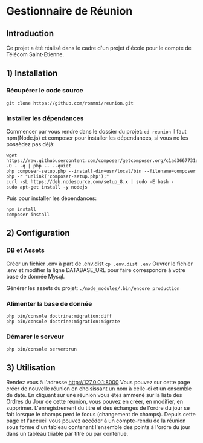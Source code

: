# Gestionnaire de Réunion

## Introduction

Ce projet a été réalisé dans le cadre d'un projet d'école pour le compte de Télécom Saint-Etienne.

## 1) Installation
### Récupérer le code source
`git clone https://github.com/rommni/reunion.git`

### Installer les dépendances
Commencer par vous rendre dans le dossier du projet:
`cd reunion`
Il faut npm(Node.js) et composer pour installer les dépendances, si vous ne les possèdez pas déjà:
```
wget https://raw.githubusercontent.com/composer/getcomposer.org/c1ad3667731e9c5c1a21e5835c7e6a7eedc2e1fe/web/installer -O - -q | php -- --quiet
php composer-setup.php --install-dir=usr/local/bin --filename=composer
php -r "unlink('composer-setup.php');"
curl -sL https://deb.nodesource.com/setup_8.x | sudo -E bash -
sudo apt-get install -y nodejs
```
Puis pour installer les dépendances:
```
npm install
composer install
```

## 2) Configuration
### DB et Assets
Créer un fichier .env à part de .env.dist
`cp .env.dist .env`
Ouvrer le fichier .env et modifier la ligne DATABASE_URL pour faire correspondre à votre base de donnée Mysql.

Générer les assets du projet:
`./node_modules/.bin/encore production`

### Alimenter la base de donnée
```
php bin/console doctrine:migration:diff
php bin/console doctrine:migration:migrate
```

### Démarer le serveur
`php bin/console server:run`

## 3) Utilisation
Rendez vous à l'adresse http://127.0.0.1:8000
Vous pouvez sur cette page créer de nouvelle réunion en choisissant un nom à celle-ci et un ensemble de date.
En cliquant sur une réunion vous êtes ammené sur la liste des Ordres du Jour de cette réunion, vous pouvez en créer, en modifier, en supprimer.
L'enregistrement du titre et des échanges de l'ordre du jour se fait lorsque le champs perd le focus (changement de champs).
Depuis cette page et l'accueil vous pouvez accéder à un compte-rendu de la réunion sous forme d'un tableau contenant l'ensemble des points à l'ordre du jour dans un tableau triable par titre ou par contenue.
